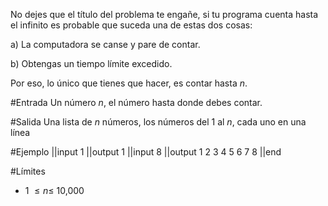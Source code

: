 No dejes que el título del problema te engañe, si tu programa cuenta hasta el infinito es probable que suceda una de estas dos cosas:

a) La computadora se canse y pare de contar.

b) Obtengas un tiempo límite excedido.

Por eso, lo único que tienes que hacer, es contar hasta $n$.

#Entrada
Un número $n$, el número hasta donde debes contar.

#Salida
Una lista de $n$ números, los números del 1 al $n$, cada uno en una línea

#Ejemplo
||input
1
||output
1
||input
8
||output
1
2
3
4
5
6
7
8
||end

#Límites

 * 1 $\leq n \leq$ 10,000
